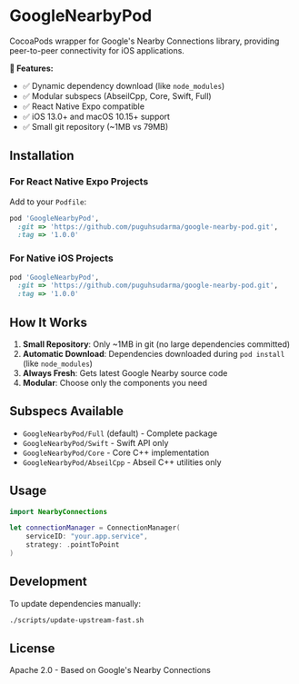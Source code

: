 # GoogleNearbyPod

CocoaPods wrapper for Google's Nearby Connections library, providing peer-to-peer connectivity for iOS applications.

**🚀 Features:**
- ✅ Dynamic dependency download (like `node_modules`)
- ✅ Modular subspecs (AbseilCpp, Core, Swift, Full)
- ✅ React Native Expo compatible
- ✅ iOS 13.0+ and macOS 10.15+ support
- ✅ Small git repository (~1MB vs 79MB)

## Installation

### For React Native Expo Projects

Add to your `Podfile`:

```ruby
pod 'GoogleNearbyPod', 
  :git => 'https://github.com/puguhsudarma/google-nearby-pod.git',
  :tag => '1.0.0'
```

### For Native iOS Projects

```ruby
pod 'GoogleNearbyPod', 
  :git => 'https://github.com/puguhsudarma/google-nearby-pod.git',
  :tag => '1.0.0'
```

## How It Works

1. **Small Repository**: Only ~1MB in git (no large dependencies committed)
2. **Automatic Download**: Dependencies downloaded during `pod install` (like `node_modules`)
3. **Always Fresh**: Gets latest Google Nearby source code
4. **Modular**: Choose only the components you need

## Subspecs Available

- `GoogleNearbyPod/Full` (default) - Complete package
- `GoogleNearbyPod/Swift` - Swift API only
- `GoogleNearbyPod/Core` - Core C++ implementation
- `GoogleNearbyPod/AbseilCpp` - Abseil C++ utilities only

## Usage

```swift
import NearbyConnections

let connectionManager = ConnectionManager(
    serviceID: "your.app.service", 
    strategy: .pointToPoint
)
```

## Development

To update dependencies manually:
```bash
./scripts/update-upstream-fast.sh
```

## License

Apache 2.0 - Based on Google's Nearby Connections
